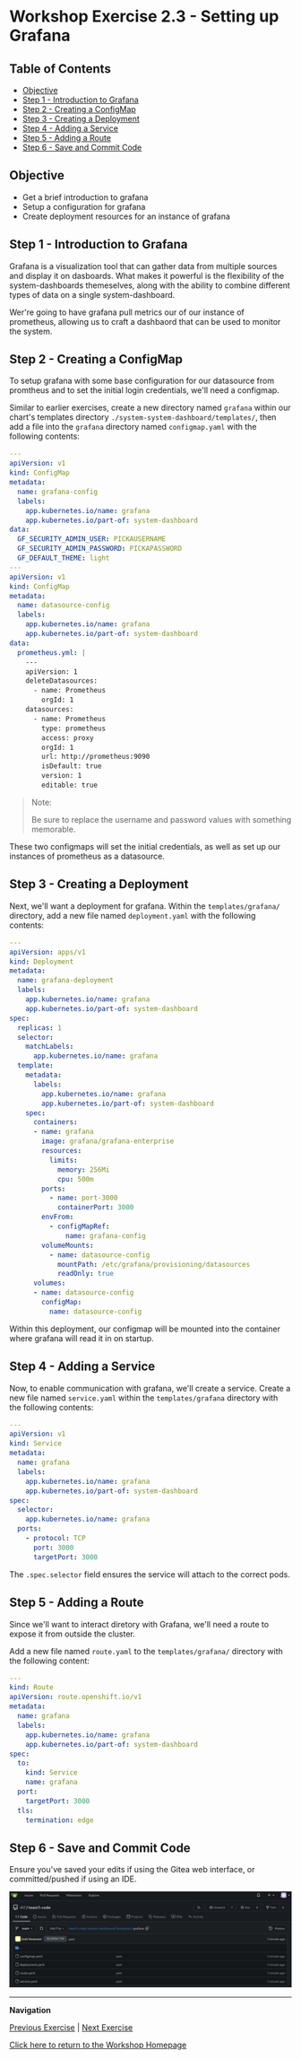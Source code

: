 # Workshop Exercise 2.3 - Setting up Grafana

## Table of Contents

* [Objective](#objective)
* [Step 1 - Introduction to Grafana](#step-1---introduction-to-grafana)
* [Step 2 - Creating a ConfigMap](#step-2---creating-a-configmap)
* [Step 3 - Creating a Deployment](#step-3---creating-a-deployment)
* [Step 4 - Adding a Service](#step-4---adding-a-service)
* [Step 5 - Adding a Route](#step-5---adding-a-route)
* [Step 6 - Save and Commit Code](#step-6---save-and-commit-code)

## Objective

* Get a brief introduction to grafana
* Setup a configuration for grafana
* Create deployment resources for an instance of grafana

## Step 1 - Introduction to Grafana
Grafana is a visualization tool that can gather data from multiple sources and display it on dasboards. What makes it powerful is the flexibility of the system-dashboards themeselves, along with the ability to combine different types of data on a single system-dashboard.

Wer're going to have grafana pull metrics our of our instance of prometheus, allowing us to craft a dashbaord that can be used to monitor the system.

## Step 2 - Creating a ConfigMap
To setup grafana with some base configuration for our datasource from promtheus and to set the initial login credentials, we'll need a configmap.

Similar to earlier exercises, create a new directory named `grafana` within our chart's templates directory `./system-system-dashboard/templates/`, then add a file into the `grafana` directory named `configmap.yaml` with the following contents:
```yaml
---
apiVersion: v1
kind: ConfigMap
metadata:
  name: grafana-config
  labels:
    app.kubernetes.io/name: grafana
    app.kubernetes.io/part-of: system-dashboard
data:
  GF_SECURITY_ADMIN_USER: PICKAUSERNAME
  GF_SECURITY_ADMIN_PASSWORD: PICKAPASSWORD
  GF_DEFAULT_THEME: light
---
apiVersion: v1
kind: ConfigMap
metadata:
  name: datasource-config
  labels:
    app.kubernetes.io/name: grafana
    app.kubernetes.io/part-of: system-dashboard
data:
  prometheus.yml: |
    ---
    apiVersion: 1
    deleteDatasources:
      - name: Prometheus
        orgId: 1
    datasources:
      - name: Prometheus
        type: prometheus
        access: proxy
        orgId: 1
        url: http://prometheus:9090
        isDefault: true
        version: 1
        editable: true
```

> Note:
>
> Be sure to replace the username and password values with something memorable.

These two configmaps will set the initial credentials, as well as set up our instances of prometheus as a datasource.

## Step 3 - Creating a Deployment
Next, we'll want a deployment for grafana. Within the `templates/grafana/` directory, add a new file named `deployment.yaml` with the following contents:
```yaml
---
apiVersion: apps/v1
kind: Deployment
metadata:
  name: grafana-deployment
  labels:
    app.kubernetes.io/name: grafana
    app.kubernetes.io/part-of: system-dashboard
spec:
  replicas: 1
  selector:
    matchLabels:
      app.kubernetes.io/name: grafana
  template:
    metadata:
      labels:
        app.kubernetes.io/name: grafana
        app.kubernetes.io/part-of: system-dashboard
    spec:
      containers:
      - name: grafana
        image: grafana/grafana-enterprise
        resources:
          limits:
            memory: 256Mi
            cpu: 500m
        ports:
          - name: port-3000
            containerPort: 3000
        envFrom:
          - configMapRef:
              name: grafana-config
        volumeMounts:
          - name: datasource-config
            mountPath: /etc/grafana/provisioning/datasources
            readOnly: true
      volumes:
      - name: datasource-config
        configMap:
          name: datasource-config
```

Within this deployment, our configmap will be mounted into the container where grafana will read it in on startup.

## Step 4 - Adding a Service
Now, to enable communication with grafana, we'll create a service. Create a new file named `service.yaml` within the `templates/grafana` directory with the following contents:

```yaml
---
apiVersion: v1
kind: Service
metadata:
  name: grafana
  labels:
    app.kubernetes.io/name: grafana
    app.kubernetes.io/part-of: system-dashboard
spec:
  selector:
    app.kubernetes.io/name: grafana
  ports:
    - protocol: TCP
      port: 3000
      targetPort: 3000
```

The `.spec.selector` field ensures the service will attach to the correct pods.

## Step 5 - Adding a Route
Since we'll want to interact diretory with Grafana, we'll need a route to expose it from outside the cluster.

Add a new file named `route.yaml` to the `templates/grafana/` directory with the following content:
```yaml
---
kind: Route
apiVersion: route.openshift.io/v1
metadata:
  name: grafana
  labels:
    app.kubernetes.io/name: grafana
    app.kubernetes.io/part-of: system-dashboard
spec:
  to:
    kind: Service
    name: grafana
  port:
    targetPort: 3000
  tls:
    termination: edge
```

## Step 6 - Save and Commit Code

Ensure you've saved your edits if using the Gitea web interface, or committed/pushed if using an IDE.

![Grafana Templates](../.images/grafana-templates.png)

---
**Navigation**

[Previous Exercise](../2.2-setup-prometheus/) | [Next Exercise](../3.1-adding-chart-to-argocd/)

[Click here to return to the Workshop Homepage](../../README.md)
